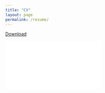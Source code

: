 ```yaml
---
title: "CV"
layout: page
permalink: /resume/
---
```

[Download](/assets/MSR-CV-sept5-2020.pdf)


<div class="pdf-embed-container">
  <div class="footer-col">
      <iframe src="{{ "/assets/MSR-CV-sept5-2020.pdf#view=fit" | relative_url }}" frameborder="0" allowfullscreen=""></iframe>
  </div>
<div class="footer-col" markdown="1" >


